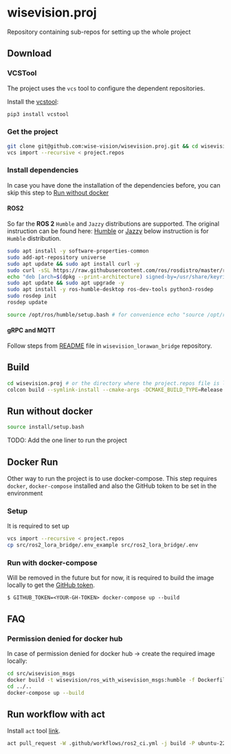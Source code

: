 # wisevision.proj
Repository containing sub-repos for setting up the whole project


## Download 

### VCSTool

The project uses the `vcs` tool to configure the dependent repositories.

Install the [vcstool](https://github.com/dirk-thomas/vcstool):

```bash
pip3 install vcstool
```

### Get the project
```bash
git clone git@github.com:wise-vision/wisevision.proj.git && cd wisevision.proj # git checkout 2411 # (or any other branch/tag) 
vcs import --recursive < project.repos
```


### Install dependencies

In case you have done the installation of the dependencies before, you can skip this step to [Run without docker](#run-without-docker)

#### ROS2

So far the **ROS 2** `Humble` and `Jazzy` distributions are supported. The original instruction can be found here: [Humble](https://docs.ros.org/en/humble/Installation.html) or [Jazzy](https://docs.ros.org/en/jazzy/Installation.html) below instruction is for `Humble` distribution.

```bash
sudo apt install -y software-properties-common
sudo add-apt-repository universe
sudo apt update && sudo apt install curl -y
sudo curl -sSL https://raw.githubusercontent.com/ros/rosdistro/master/ros.key -o /usr/share/keyrings/ros-archive-keyring.gpg
echo "deb [arch=$(dpkg --print-architecture) signed-by=/usr/share/keyrings/ros-archive-keyring.gpg] http://packages.ros.org/ros2/ubuntu $(. /etc/os-release && echo $UBUNTU_CODENAME) main" | sudo tee /etc/apt/sources.list.d/ros2.list > /dev/null
sudo apt update && sudo apt upgrade -y
sudo apt install -y ros-humble-desktop ros-dev-tools python3-rosdep
sudo rosdep init
rosdep update

source /opt/ros/humble/setup.bash # for convenience echo "source /opt/ros/humble/setup.bash" >> ~/.bashrc
```

#### gRPC and MQTT

Follow steps from [README](https://github.com/wise-vision/wisevision_lorawan_bridge/blob/dev/README.md) 
file in `wisevision_lorawan_bridge` repository.

## Build

```bash
cd wisevision.proj # or the directory where the project.repos file is located
colcon build --symlink-install --cmake-args -DCMAKE_BUILD_TYPE=Release
```
## Run without docker

```bash
source install/setup.bash
```

TODO: Add the one liner to run the project

## 

## Docker Run

Other way to run the project is to use docker-compose. This step requires `docker`, `docker-compose` installed and also the GitHub token to be set in the environment

### Setup

It is required to set up 

```bash
vcs import --recursive < project.repos
cp src/ros2_lora_bridge/.env_example src/ros2_lora_bridge/.env  
```

### Run with docker-compose

Will be removed in the future but for now, it is required to build the image locally to get the [GitHub token](https://docs.github.com/en/authentication/keeping-your-account-and-data-secure/managing-your-personal-access-tokens).

```
$ GITHUB_TOKEN=<YOUR-GH-TOKEN> docker-compose up --build  
```

## FAQ

### Permission denied for docker hub

In case of permission denied for docker hub -> create the required image locally:

``` bash
cd src/wisevision_msgs
docker build -t wisevision/ros_with_wisevision_msgs:humble -f Dockerfile .
cd ../..
docker-compose up --build
```

## Run workflow with act

Install `act` tool [link](https://github.com/nektos/act).

```bash
act pull_request -W .github/workflows/ros2_ci.yml -j build -P ubuntu-22.04=catthehacker/ubuntu:act-22.04 --secret SSH_KEY="$(cat path/to/your/private_key)"
```
